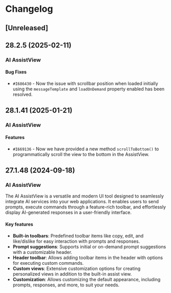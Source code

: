 # Changelog

## [Unreleased]

## 28.2.5 (2025-02-11)

### AI AssistView

#### Bug Fixes

- `#I686430` - Now the issue with scrollbar position when loaded initially using the `messageTemplate` and `loadOnDemand` property enabled has been resolved.

## 28.1.41 (2025-01-21)

### AI AssistView

#### Features

- `#I669136` - Now we have provided a new method `scrollToBottom()` to programmatically scroll the view to the bottom in the AssistView.

## 27.1.48 (2024-09-18)

### AI AssistView

The AI AssistView is a versatile and modern UI tool designed to seamlessly integrate AI services into your web applications. It enables users to send prompts, execute commands through a feature-rich toolbar, and effortlessly display AI-generated responses in a user-friendly interface.

#### Key features

- **Built-in toolbars**: Predefined toolbar items like copy, edit, and like/dislike for easy interaction with prompts and responses.
- **Prompt suggestions**: Supports initial or on-demand prompt suggestions with a customizable header.
- **Header toolbar**: Allows adding toolbar items in the header with options for executing custom commands.
- **Custom views**: Extensive customization options for creating personalized views in addition to the built-in assist view.
- **Customization**: Allows customizing the default appearance, including prompts, responses, and more, to suit your needs.
